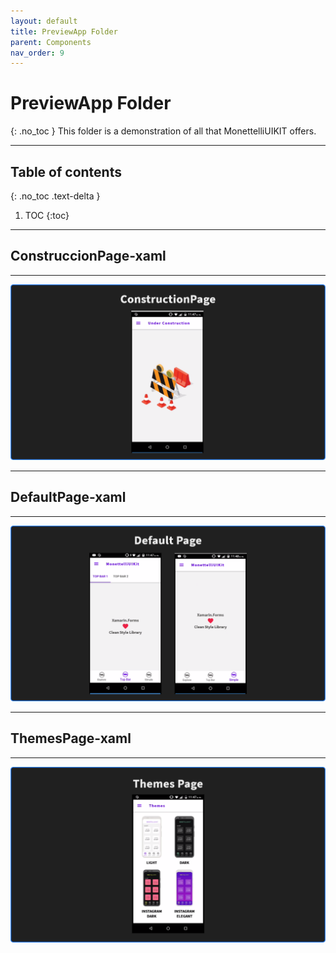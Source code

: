 ```yaml
---
layout: default
title: PreviewApp Folder
parent: Components
nav_order: 9
---
```


# PreviewApp Folder
{: .no_toc }
This folder is a demonstration of all that MonettelliUIKIT offers.

---
## Table of contents
{: .no_toc .text-delta }

1. TOC
{:toc}

---

## ConstruccionPage-xaml

---

<a href="https://raw.githubusercontent.com/MonettelliUIKIT/monettelliuikit.github.io/master/assets/images/ConstructionPage.png" data-fancybox><img src="https://raw.githubusercontent.com/MonettelliUIKIT/monettelliuikit.github.io/master/assets/images/ConstructionPage.png" /></a>

---

## DefaultPage-xaml

---

<a href="https://raw.githubusercontent.com/MonettelliUIKIT/monettelliuikit.github.io/master/assets/images/DefaultPage.png" data-fancybox><img src="https://raw.githubusercontent.com/MonettelliUIKIT/monettelliuikit.github.io/master/assets/images/DefaultPage.png" /></a>

---

## ThemesPage-xaml

---

<a href="https://raw.githubusercontent.com/MonettelliUIKIT/monettelliuikit.github.io/master/assets/images/ThemesPage.png" data-fancybox><img src="https://raw.githubusercontent.com/MonettelliUIKIT/monettelliuikit.github.io/master/assets/images/ThemesPage.png" /></a>
